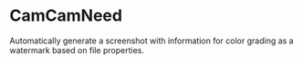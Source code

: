 # CamCamNeed
Automatically generate a screenshot with information for color grading as a watermark based on file properties.
